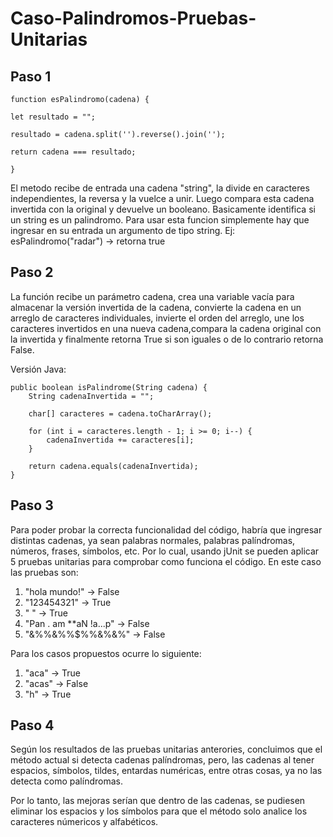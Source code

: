 # Caso-Palindromos-Pruebas-Unitarias

## **Paso 1**
```
function esPalindromo(cadena) {

let resultado = "";

resultado = cadena.split('').reverse().join('');

return cadena === resultado;

}
```
El metodo recibe de entrada una cadena "string", la divide en caracteres independientes, la reversa y la vuelce a unir. Luego compara esta cadena invertida con la original y devuelve un booleano. Basicamente identifica si un string es un palindromo.
Para usar esta funcion simplemente hay que ingresar en su entrada un argumento de tipo string. Ej: esPalindromo("radar") -> retorna true

## **Paso 2**

La función recibe un parámetro cadena, crea una variable vacía para almacenar la versión invertida de la cadena, convierte la cadena en un arreglo de caracteres individuales, invierte el orden del arreglo, une los caracteres invertidos en una nueva cadena,compara la cadena original con la invertida y finalmente retorna True si son iguales o de lo contrario retorna False.

Versión Java:

    public boolean isPalindrome(String cadena) {
        String cadenaInvertida = "";

        char[] caracteres = cadena.toCharArray();

        for (int i = caracteres.length - 1; i >= 0; i--) {
            cadenaInvertida += caracteres[i];
        }

        return cadena.equals(cadenaInvertida);
    }

## **Paso 3**

Para poder probar la correcta funcionalidad del código, habría que ingresar distintas cadenas, ya sean palabras normales, palabras palíndromas, números, frases, símbolos, etc. Por lo cual, usando jUnit se pueden aplicar 5 pruebas unitarias para comprobar como funciona el código. En este caso las pruebas son:

1. "hola mundo!" -> False
2. "123454321" -> True
3. "         " -> True
4. "Pan . am **aN !a...p" -> False
5. "&%%&%%$%%&%&%" -> False

Para los casos propuestos ocurre lo siguiente:

1. "aca" -> True
2. "acas" -> False
3. "h" -> True

## **Paso 4**

Según los resultados de las pruebas unitarias anterories, concluimos que el método actual si detecta cadenas palíndromas, pero, las cadenas al tener espacios, símbolos, tildes, entardas numéricas, entre otras cosas, ya no las detecta como palíndromas.

Por lo tanto, las mejoras serían que dentro de las cadenas, se pudiesen eliminar los espacios y los símbolos para que el método solo analice los caracteres númericos y alfabéticos.
